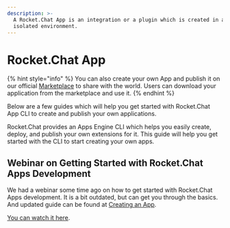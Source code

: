 ```yaml
---
description: >-
  A Rocket.Chat App is an integration or a plugin which is created in an
  isolated environment.
---
```


# Rocket.Chat App

{% hint style="info" %}
You can also create your own App and publish it on our official [Marketplace](https://rocket.chat/marketplace) to share with the world. Users can download your application from the marketplace and use it.
{% endhint %}

Below are a few guides which will help you get started with Rocket.Chat App CLI to create and publish your own applications.

Rocket.Chat provides an Apps Engine CLI which helps you easily create, deploy, and publish your own extensions for it. This guide will help you get started with the CLI to start creating your own apps.

## Webinar on Getting Started with Rocket.Chat Apps Development

We had a webinar some time ago on how to get started with Rocket.Chat Apps development. It is a bit outdated, but can get you through the basics. And updated guide can be found at [Creating an App](creating-an-example-app.md).

[You can watch it here](https://www.youtube.com/watch?v=PaFPeD6QG9k).

